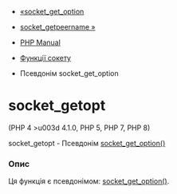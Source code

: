 - [«socket_get_option](function.socket-get-option.md)
- [socket_getpeername »](function.socket-getpeername.md)

- [PHP Manual](index.md)
- [Функції сокету](ref.sockets.md)
- Псевдонім socket_get_option

# socket_getopt

(PHP 4 \>u003d 4.1.0, PHP 5, PHP 7, PHP 8)

socket_getopt - Псевдонім
[socket_get_option()](function.socket-get-option.md)

### Опис

Ця функція є псевдонімом:
[socket_get_option()](function.socket-get-option.md).
